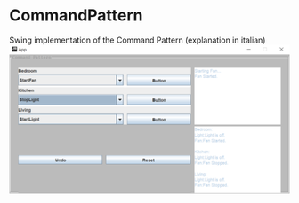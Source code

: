 # CommandPattern
Swing implementation of the Command Pattern (explanation in italian)
![alt text](https://raw.githubusercontent.com/Filmon97/CommandPattern/master/images/Approfondimento1.PNG)
